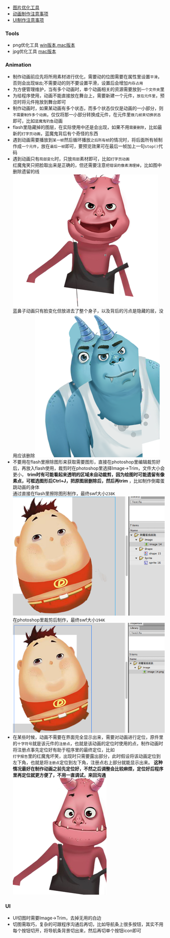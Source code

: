 - [图片优化工具](#tools)
- [动画制作注意事项](#animation)
- [UI制作注意事项](#ui)

### Tools

- png优化工具 [win版本](http://pnggauntlet.com/#more),[mac版本](http://pngmini.com/)
- jpg优化工具 [mac版本](http://imageoptim.com/)

### Animation 

- 制作动画前应先将所用素材进行优化，需要动的位图需要在属性里设置`平滑`，否则会出现`锯齿`;不需要动的则不要设置平滑，设置后会增加`内存占用`
- 为方便管理维护，当有多个动画时，单个动画相关的资源需要放到`一个文件夹`里
- 为给程序使用，动画不能直接放在舞台上，需要新建一个元件，`放在元件里`，预览时将元件拖放到舞台即可
- 制作动画时，如果某动画有多个状态，而多个状态仅仅是动画的一小部分，则`不需要制作多个动画`，仅仅将那一小部分转换成元件，在元件里`做几帧来切换状态`即可，比如`蓝魔鬼钓鱼`动画
- flash里隐藏掉的图层，在实际使用中还是会出现，如果不用`需要删除`，比如最新的`打字页动画`，蓝魔鬼背后有个奇怪的东西
- 遇到动画需要播放到`某一帧`然后循环播放`之后所有帧`的情况时，将后面所有帧制作成`一个元件`，放在`最后一帧`即可，要预览效果可在最后一帧加上一句`stop()`代码
- 遇到动画只有`局部变化`时，只放`局部`素材即可，比如`打字页动画`<br>红魔鬼笑只把脸取出来是正确的，但还需要注意`把错误的像素清理掉`，比如图中删除遗留的线![](assets/red.png)<br>蓝鼻子动画只有脸变化但放进去了整个身子，以及背后的污点是隐藏的层，没用应该删除![](assets/blue.png)
- 不要用在flash里擦除图形来获取需要图形，直接在photoshop里编辑裁剪好后，再放入flash使用，裁剪时在photoshop里选择Image->Trim，文件大小会更小， **trim时有可能看起来透明的区域未自动裁剪，因为绘图时可能遗留有像素点，可框选图形后Ctrl+J，把原图层删除后，然后再trim** ，比如制作倒霉蛋跳动画的身体<br>通过直接在flash里擦除图形制作，最终swf大小`238K`![](assets/dmdt1.png)<br>在photoshop里裁剪后制作，最终swf大小`194K`![](assets/dmdt2.png)
- 在某些时候，动画不需要在界面完全显示出来，需要对动画进行定位，原件里的`十字符号`就是该元件的`注册点`，也就是该动画的定位时使用的点，制作动画时将注册点事先定位好有助于程序里的最终定位，比如<br>`打字报告`里的红魔鬼坏笑，出现时只需要露出部分，此时假设将该动画定位到左下角，也就是将`注册点`定位到左下角，注册点右上部分就能显示出来。 **这种情况最好在制作动画之前先定位好，不然之后调整会比较麻烦，定位好后程序里再定位就更方便了，不用一直调试，来回沟通** ![](assets/redPosition.png)


### UI

- UI切图时需要Image->Trim，去掉无用的白边
- 切图需取巧，复杂的可跟程序沟通后再切，比如导航条上很多按钮，其实不用每个按钮切开，将导航条背景切出来，然后再切单个按钮icon即可